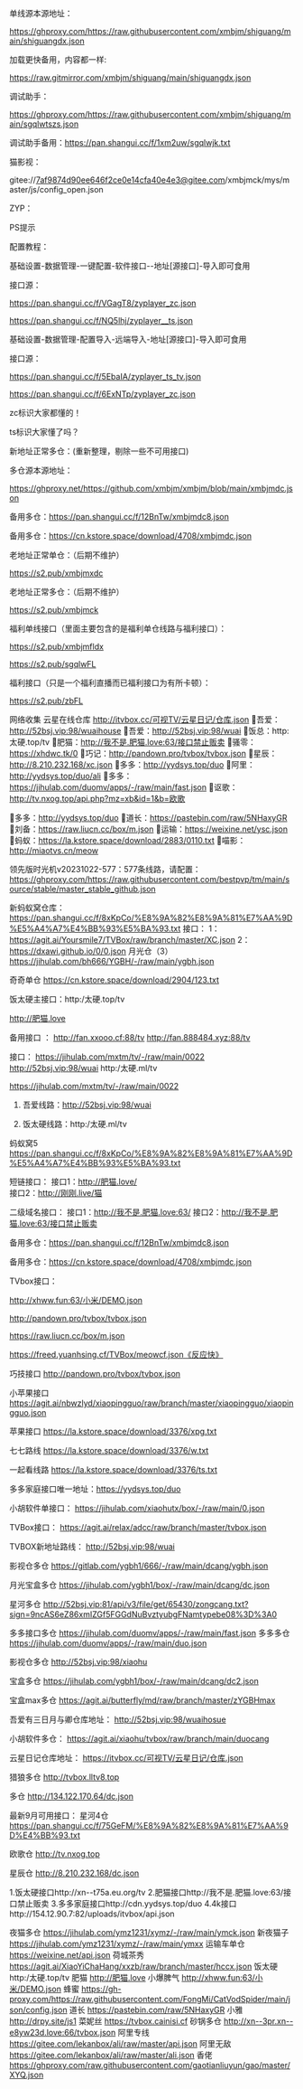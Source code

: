 单线源本源地址：

https://ghproxy.com/https://raw.githubusercontent.com/xmbjm/shiguang/main/shiguangdx.json

加载更快备用，内容都一样:

https://raw.gitmirror.com/xmbjm/shiguang/main/shiguangdx.json

调试助手：

https://ghproxy.com/https://raw.githubusercontent.com/xmbjm/shiguang/main/sgqlwtszs.json

调试助手备用：https://pan.shangui.cc/f/1xm2uw/sgqlwjk.txt


猫影视：

gitee://7af9874d90ee646f2ce0e14cfa40e4e3@gitee.com/xmbjmck/mys/master/js/config_open.json

ZYP：

PS提示

配置教程：

基础设置-数据管理-一键配置-软件接口--地址[源接口]-导入即可食用

接口源：

https://pan.shangui.cc/f/VGagT8/zyplayer_zc.json

https://pan.shangui.cc/f/NQ5lhj/zyplayer__ts.json

基础设置-数据管理-配置导入-远端导入-地址[源接口]-导入即可食用


接口源：

https://pan.shangui.cc/f/5EbaIA/zyplayer_ts_tv.json

https://pan.shangui.cc/f/6ExNTp/zyplayer_zc.json

zc标识大家都懂的！

ts标识大家懂了吗？

新地址正常多仓：(重新整理，剔除一些不可用接口)

多仓源本源地址：

https://ghproxy.net/https://github.com/xmbjm/xmbjm/blob/main/xmbjmdc.json

备用多仓：https://pan.shangui.cc/f/12BnTw/xmbjmdc8.json

备用多仓：https://cn.kstore.space/download/4708/xmbjmdc.json

老地址正常单仓：（后期不维护）

https://s2.pub/xmbjmxdc

老地址正常多仓：（后期不维护）

https://s2.pub/xmbjmck

福利单线接口（里面主要包含的是福利单仓线路与福利接口）：

https://s2.pub/xmbjmfldx

https://s2.pub/sgqlwFL

福利接口（只是一个福利直播而已福利接口为有所卡顿）：

https://s2.pub/zbFL



网络收集
云星在线仓库
http://itvbox.cc/可视TV/云星日记/仓库.json
🔘吾爱：http://52bsj.vip:98/wuaihouse
🔘吾爱：http://52bsj.vip:98/wuai
🔘饭总：http:太硬.top/tv
🔘肥猫：http://我不是.肥猫.love:63/接口禁止贩卖
🔘骚零：https://xhdwc.tk/0
🔘巧记：http://pandown.pro/tvbox/tvbox.json
🔘星辰：http://8.210.232.168/xc.json
🔘多多：http://yydsys.top/duo
🔘阿里：http://yydsys.top/duo/ali
🔘多多：https://jihulab.com/duomv/apps/-/raw/main/fast.json﻿
🔘讴歌：http://tv.nxog.top/api.php?mz=xb&id=1&b=欧歌

🔘多多：http://yydsys.top/duo
🔘道长：https://pastebin.com/raw/5NHaxyGR
🔘刘备：https://raw.liucn.cc/box/m.json
🔘运输：https://weixine.net/ysc.json
🔘蚂蚁：https://la.kstore.space/download/2883/0110.txt
🔘喵影：http://miaotvs.cn/meow


领先版时光机v20231022-577：577条线路，请配置：
https://ghproxy.com/https://raw.githubusercontent.com/bestpvp/tm/main/source/stable/master_stable_github.json

新蚂蚁窝仓库：
https://pan.shangui.cc/f/8xKpCo/%E8%9A%82%E8%9A%81%E7%AA%9D%E5%A4%A7%E4%BB%93%E5%BA%93.txt
接口：
1：https://agit.ai/Yoursmile7/TVBox/raw/branch/master/XC.json
2：https://dxawi.github.io/0/0.json
月光仓（3）
https://jihulab.com/bh666/YGBH/-/raw/main/ygbh.json

奇奇单仓
https://cn.kstore.space/download/2904/123.txt

饭太硬主接口：http:/太硬.top/tv

http://肥猫.love

备用接口 ：
http://fan.xxooo.cf:88/tv
http://fan.888484.xyz:88/tv

接口：
https://jihulab.com/mxtm/tv/-/raw/main/0022
http://52bsj.vip:98/wuai
http:/太硬.ml/tv

https://jihulab.com/mxtm/tv/-/raw/main/0022

1. 吾爱线路：http://52bsj.vip:98/wuai

2. 饭太硬线路：http:/太硬.ml/tv

蚂蚁窝5
https://pan.shangui.cc/f/8xKpCo/%E8%9A%82%E8%9A%81%E7%AA%9D%E5%A4%A7%E4%BB%93%E5%BA%93.txt


短链接口：
接口1：http://肥猫.love/     
接口2：http://刚刚.live/猫

二级域名接口：
接口1：http://我不是.肥猫.love:63/
接口2：http://我不是.肥猫.love:63/接口禁止贩卖

备用多仓：https://pan.shangui.cc/f/12BnTw/xmbjmdc8.json

备用多仓：https://cn.kstore.space/download/4708/xmbjmdc.json

TVbox接口：

http://xhww.fun:63/小米/DEMO.json

http://pandown.pro/tvbox/tvbox.json

https://raw.liucn.cc/box/m.json

https://freed.yuanhsing.cf/TVBox/meowcf.json《反应快》

巧技接口
http://pandown.pro/tvbox/tvbox.json

小苹果接口
https://agit.ai/nbwzlyd/xiaopingguo/raw/branch/master/xiaopingguo/xiaopingguo.json

苹果接口
https://la.kstore.space/download/3376/xpg.txt

七七路线
https://la.kstore.space/download/3376/w.txt

一起看线路
https://la.kstore.space/download/3376/ts.txt

多多家庭接口唯一地址：https://yydsys.top/duo

小胡软件单接口：
https://jihulab.com/xiaohutx/box/-/raw/main/0.json

TVBox接口：
https://agit.ai/relax/adcc/raw/branch/master/tvbox.json

TVBOX新地址路线：
http://52bsj.vip:98/wuai


影视仓多仓
https://gitlab.com/ygbh1/666/-/raw/main/dcang/ygbh.json

月光宝盒多仓
https://jihulab.com/ygbh1/box/-/raw/main/dcang/dc.json

星河多仓
http://52bsj.vip:81/api/v3/file/get/65430/zongcang.txt?sign=9ncAS6eZ86xmIZGf5FGGdNuBvztyubgFNamtypebe08%3D%3A0

多多接口多仓
https://jihulab.com/duomv/apps/-/raw/main/fast.json
多多多仓
https://jihulab.com/duomv/apps/-/raw/main/duo.json

影视仓多仓
http://52bsj.vip:98/xiaohu

宝盒多仓
https://jihulab.com/ygbh1/box/-/raw/main/dcang/dc2.json

宝盒max多仓
https://agit.ai/butterfly/md/raw/branch/master/zYGBHmax

吾爱有三日月与卿仓库地址：
http://52bsj.vip:98/wuaihosue

小胡软件多仓：
https://agit.ai/xiaohu/tvbox/raw/branch/main/duocang

云星日记仓库地址：
https://itvbox.cc/可视TV/云星日记/仓库.json

猎狼多仓
http://tvbox.lltv8.top

多仓
http://134.122.170.64/dc.json

最新9月可用接口：
星河4仓
https://pan.shangui.cc/f/75GeFM/%E8%9A%82%E8%9A%81%E7%AA%9D%E4%BB%93.txt

欧歌仓
http://tv.nxog.top


星辰仓
http://8.210.232.168/dc.json

1.饭太硬接口http://xn--t75a.eu.org/tv
2.肥猫接口http://我不是.肥猫.love:63/接口禁止贩卖
3.多多家庭接口http://cdn.yydsys.top/duo
4.4k接口http://154.12.90.7:82/uploads/itvbox/api.json

夜猫多仓
https://jihulab.com/ymz1231/xymz/-/raw/main/ymck.json
新夜猫子
https://jihulab.com/ymz1231/xymz/-/raw/main/ymxx
运输车单仓
https://weixine.net/api.json
荷城茶秀
https://agit.ai/XiaoYiChaHang/xxzb/raw/branch/master/hccx.json
饭太硬
http:/太硬.top/tv
肥猫
http://肥猫.love
小爆脾气
http://xhww.fun:63/小米/DEMO.json
蜂蜜
https://gh-proxy.com/https://raw.githubusercontent.com/FongMi/CatVodSpider/main/json/config.json
道长
https://pastebin.com/raw/5NHaxyGR
小雅
http://drpy.site/js1
菜妮丝
https://tvbox.cainisi.cf
砂锅多仓
http://xn--3pr.xn--e8yw23d.love:66/tvbox.json
阿里专线
https://gitee.com/lekanbox/ali/raw/master/api.json
阿里无敌
https://gitee.com/lekanbox/ali/raw/master/ali.json
香佬
https://ghproxy.com/raw.githubusercontent.com/gaotianliuyun/gao/master/XYQ.json